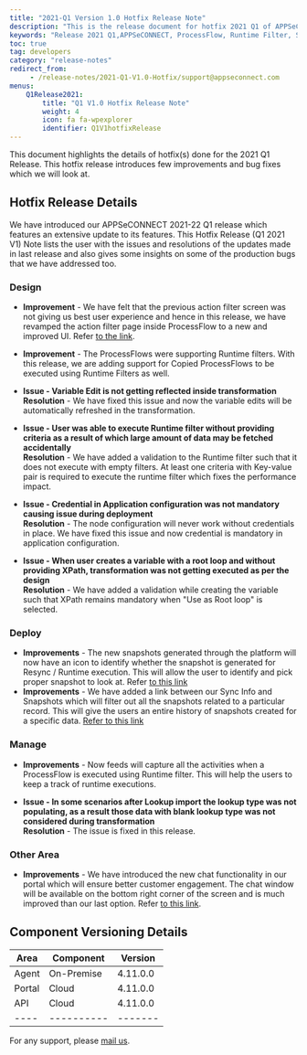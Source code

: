 ```yaml
---
title: "2021-Q1 Version 1.0 Hotfix Release Note"
description: "This is the release document for hotfix 2021 Q1 of APPSeCONNECT."
keywords: "Release 2021 Q1,APPSeCONNECT, ProcessFlow, Runtime Filter, Snapshots"
toc: true
tag: developers
category: "release-notes"
redirect_from: 
     - /release-notes/2021-Q1-V1.0-Hotfix/support@appseconnect.com
menus: 
    Q1Release2021:
        title: "Q1 V1.0 Hotfix Release Note"
        weight: 4
        icon: fa fa-wpexplorer
        identifier: Q1V1hotfixRelease
---
```

This document highlights the details of hotfix(s) done for the 2021 Q1 Release. 
This hotfix release introduces few improvements and bug fixes which we will look at. 

## Hotfix Release Details 

We have introduced our APPSeCONNECT 2021-22 Q1 release which features an extensive update to its features. This Hotfix Release (Q1 2021 V1) Note lists the user with the issues and resolutions of the updates made in last release and also gives some insights on some of the production bugs that we have addressed too.

### Design 

- **Improvement** - We have felt that the previous action filter screen was not giving us best user experience and hence in this release, we have revamped the action filter page inside ProcessFlow to a new and improved UI. Refer [to the link](/processflow/manage-actions-actionfilters-errorfilters/#adding-action-filters). 
- **Improvement** - The ProcessFlows were supporting Runtime filters. With this release, we are adding support for Copied ProcessFlows to be executed using Runtime Filters as well.  

- **Issue - Variable Edit is not getting reflected inside transformation**\
**Resolution** - We have fixed this issue and now the variable edits will be automatically refreshed in the transformation. 

- **Issue - User was able to execute Runtime filter without providing criteria as a result of which large amount of data may be fetched accidentally**\
**Resolution** - We have added a validation to the Runtime filter such that it does not execute with empty filters. At least one criteria with Key-value pair is required to execute the runtime filter which fixes the performance impact. 

- **Issue - Credential in Application configuration was not mandatory causing issue during deployment**\
**Resolution** - The node configuration will never work without credentials in place. We have fixed this issue and now credential is mandatory in application configuration. 

- **Issue - When user creates a variable with a root loop and without providing XPath, transformation was not getting executed as per the design**\
**Resolution** - We have added a validation while creating the variable such that XPath remains mandatory when "Use as Root loop" is selected. 

### Deploy  

- **Improvements** - The new snapshots generated through the platform will now have an icon to identify whether the snapshot is generated for Resync / Runtime execution. This will allow the user to identify and pick proper snapshot to look at. Refer [to this link](/processflow/snapshot-processflow/#types-of-snapshot)
- **Improvements** - We have added a link between our Sync Info and Snapshots which will filter out all the snapshots related to a particular record. This will give the users an entire history of snapshots created for a specific data. [Refer to this link](/processflow/retry-processflow/#sync-info--retry)


### Manage  

- **Improvements** - Now feeds will capture all the activities when a ProcessFlow is executed using Runtime filter. This will help the users to keep a track of runtime executions.

- **Issue - In some scenarios after Lookup import the lookup type was not populating, as a result those data with blank lookup type was not considered during transformation**\
**Resolution** - The issue is fixed in this release. 

### Other Area

- **Improvements** - We have introduced the new chat functionality in our portal which will ensure better customer engagement. The chat window will be available on the bottom right corner of the screen and is much improved than our last option. Refer [to this link](/accessing%20portal/accessing-portal/#chat).


## Component Versioning Details

|Area|Component|Version|
|----|----------|-------|
|Agent| On-Premise|4.11.0.0|  
|Portal| Cloud|4.11.0.0|
|API| Cloud|4.11.0.0|
|----|----------|-------|

For any support, please [mail us](support@appseconnect.com).